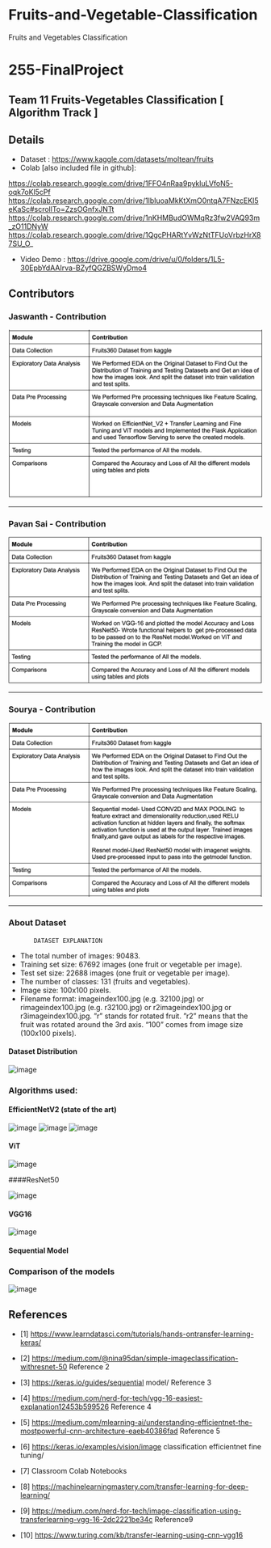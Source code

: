 # Fruits-and-Vegetable-Classification
Fruits and Vegetables Classification

# 255-FinalProject
## Team 11  Fruits-Vegetables Classification [ Algorithm Track ]

## Details
- Dataset : https://www.kaggle.com/datasets/moltean/fruits
- Colab  [also included file in github]: 

 https://colab.research.google.com/drive/1FFO4nRaa9pykluLVfoN5-oqk7oKl5cPf
 https://colab.research.google.com/drive/1lbIuoaMkKtXmO0ntqA7FNzcEKI5eKaSc#scrollTo=ZzsOGnfxJNTt
 https://colab.research.google.com/drive/1nKHMBudOWMqRz3fw2VAQ93m_zO11DNyW
 https://colab.research.google.com/drive/1QgcPHARtYvWzNtTFUoVrbzHrX87SU_O_
 
- Video Demo :
  https://drive.google.com/drive/u/0/folders/1L5-30EpbYdAAIrva-BZyfQGZBSWyDmo4

## Contributors
### Jaswanth  - Contribution

![image](https://github.com/JaswanthKarangula/Fruits-and-Vegetable-Classification/blob/main/jaswanthcontribution.png?raw=true)



<hr>

### Pavan Sai - Contribution

![Contribution-Pavan](https://github.com/JaswanthKarangula/Fruits-and-Vegetable-Classification/blob/main/pavancontribution.png?raw=true)


<hr>

### Sourya - Contribution

![Contribution-Sourya](https://github.com/JaswanthKarangula/Fruits-and-Vegetable-Classification/blob/main/souryacontribution.png?raw=true)




<hr>

### About Dataset
           DATASET EXPLANATION
- The total number of images: 90483.
- Training set size: 67692 images (one fruit or vegetable
per image).
- Test set size: 22688 images (one fruit or vegetable per
image).
- The number of classes: 131 (fruits and vegetables).
- Image size: 100x100 pixels.
- Filename format: imageindex100.jpg (e.g. 32100.jpg)
or rimageindex100.jpg (e.g. r32100.jpg) or
r2imageindex100.jpg or r3imageindex100.jpg. ”r”
stands for rotated fruit. ”r2” means that the fruit was
rotated around the 3rd axis. “100” comes from image
size (100x100 pixels).


#### Dataset Distribution

![image](https://user-images.githubusercontent.com/42996478/168496887-a7a8a5d9-77a6-4fac-af17-ed90dfee7c7b.png)







### Algorithms used:
#### EfficientNetV2 (state of the art)

![image](https://user-images.githubusercontent.com/42996478/168497146-eed6af47-6435-4718-a661-1e4ff52716a1.png)
![image](https://user-images.githubusercontent.com/42996478/168497158-b9ef82fc-1feb-4287-9aff-de9e249062a4.png)
![image](https://user-images.githubusercontent.com/42996478/168497153-08deb486-f933-4ae2-b74d-8b715546a2d1.png)


#### ViT

![image](https://user-images.githubusercontent.com/42996478/168497209-5e1bb3e8-0852-4723-a62d-fff831f8bb3a.png)

####ResNet50

![image](https://user-images.githubusercontent.com/42996478/168497234-8a92ffcf-ed78-496e-901f-4ce0e4f5b892.png)

#### VGG16

![image](https://user-images.githubusercontent.com/42996478/168497244-bb67dcfc-12d1-41ba-a5b5-1aee0603bebd.png)

#### Sequential Model




### Comparison of the models
![image](https://user-images.githubusercontent.com/42996478/168497307-19b409e6-f218-401b-8c20-b17143e95e05.png)


## References
- [1] https://www.learndatasci.com/tutorials/hands-ontransfer-learning-keras/

- [2] https://medium.com/@nina95dan/simple-imageclassification-withresnet-50 Reference 2
- [3] https://keras.io/guides/sequential model/ Reference 3
- [4] https://medium.com/nerd-for-tech/vgg-16-easiest-explanation12453b599526 Reference 4
- [5] https://medium.com/mlearning-ai/understanding-efficientnet-the-mostpowerful-cnn-architecture-eaeb40386fad Reference 5
- [6] https://keras.io/examples/vision/image classification efficientnet fine tuning/
- [7] Classroom Colab Notebooks
- [8] https://machinelearningmastery.com/transfer-learning-for-deep-learning/
- [9] https://medium.com/nerd-for-tech/image-classification-using-transferlearning-vgg-16-2dc2221be34c Reference9
- [10] https://www.turing.com/kb/transfer-learning-using-cnn-vgg16

